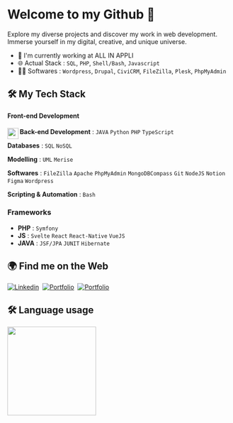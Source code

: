 # Welcome to my Github 👋

Explore my diverse projects and discover my work in web development. Immerse yourself in my digital, creative, and unique universe.

- 🔭 I'm currently working at ALL IN APPLI
- 🌐 Actual Stack : `SQL`, `PHP`, `Shell/Bash`, `Javascript`
- 👨‍💻 Softwares : `Wordpress`, `Drupal`, `CiviCRM`, `FileZilla`, `Plesk`, `PhpMyAdmin`

## :hammer_and_wrench: My Tech Stack

#### Front-end Development
<img align="left" width="25px" src="https://cdn.jsdelivr.net/gh/devicons/devicon@latest/icons/html5/html5-original.svg" />






**Back-end Development** : `JAVA` `Python` `PHP` `TypeScript`

**Databases** : `SQL` `NoSQL`

**Modelling** : `UML` `Merise` 

**Softwares** : `FileZilla` `Apache` `PhpMyAdmin` `MongoDBCompass` `Git` `NodeJS` `Notion` `Figma` `Wordpress`

**Scripting & Automation** : `Bash`

### Frameworks
- **PHP** : `Symfony`
- **JS** : `Svelte` `React` `React-Native` `VueJS`
- **JAVA** : `JSF/JPA` `JUNIT` `Hibernate`

## :earth_africa: Find me on the Web

<!-- - Me découvrir au sein de mon [Portfolio](https://iassadki.alwaysdata.net/portfolio) -->
<!-- - Suivez mon actualité sur [Linkedin](https://www.linkedin.com/in/ilias-assadki) -->
<a href="https://www.linkedin.com/in/ilias-assadki"><img src="https://img.shields.io/badge/Linkedin-0A66C2?style=for-the-badge&logo=linkedin&logoColor=white" alt="Linkedin" /></a>&nbsp;
<a href="https://iassadki.alwaysdata.net/portfolio"><img src="https://img.shields.io/badge/My Portfolio-4F5D95?style=for-the-badge&logo=portfolio&logoColor=white" alt="Portfolio" /></a>&nbsp;
<a href="https://www.canva.com/design/DAF5rdcUT3U/nKZvQXerIG475UIGXyYpCw/edit?utm_content=DAF5rdcUT3U&utm_campaign=designshare&utm_medium=link2&utm_source=sharebutton"><img src="https://img.shields.io/badge/My Resume (French)-6F7CA3?style=for-the-badge&logo=portfolio&logoColor=white" alt="Portfolio" /></a>&nbsp;
<!-- <a href="https://www.canva.com/design/DAF-qnBKzVM/ZCZNvYirbMldd7eEAJu89Q/edit?utm_content=DAF-qnBKzVM&utm_campaign=designshare&utm_medium=link2&utm_source=sharebutton"><img src="https://img.shields.io/badge/My Resume (English)-6F7CA3?style=for-the-badge&logo=portfolio&logoColor=white" alt="Portfolio" /></a>&nbsp; -->

## :hammer_and_wrench: Language usage 

<div>
    <img height="200px" src="https://github-readme-stats-api-holic-x.vercel.app/api/top-langs/?username=iassadki&theme=gruvbox_light&layout=compact"/>
</div>

<!--
<a href="https://juliaundeutsch.com/"><img src="https://img.shields.io/badge/LINKTREE-CC6699?style=for-the-badge&logoColor=white" alt="Portfolio" /></a>&nbsp;
<a href="https://codepen.io/YuriDevAT"><img src="https://img.shields.io/badge/Codepen-000000?style=for-the-badge&logo=codepen&logoColor=white" alt="CodePen" /></a>&nbsp;

<img src="https://img.shields.io/badge/-javascript-F7DF1E?&style=for-the-badge&logo=javascript&logoColor=black" />

**IliasAssadki/IliasAssadki** is a ✨ _special_ ✨ repository because its `README.md` (this file) appears on your GitHub profile.

Here are some ideas to get you started:

- 🔭 I’m currently working on ...
- 👯 I’m looking to collaborate on ...
- 🤔 I’m looking for help with ...
- 💬 Ask me about ...
- 📫 How to reach me: ...
- 😄 Pronouns: ...
- ⚡ Fun fact: ...
-->
